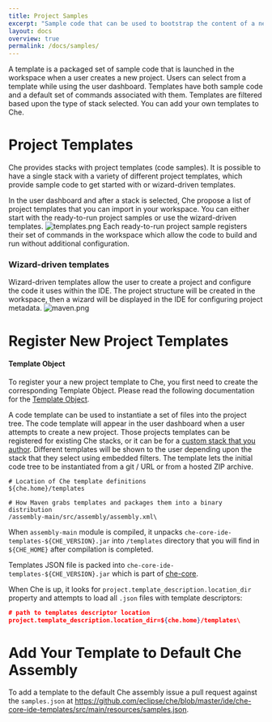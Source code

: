 ```yaml
---
title: Project Samples
excerpt: "Sample code that can be used to bootstrap the content of a new project."
layout: docs
overview: true
permalink: /docs/samples/
---
```

A template is a packaged set of sample code that is launched in the workspace when a user creates a new project. Users can select from a template while using the user dashboard. Templates have both sample code and a default set of commands associated with them. Templates are filtered based upon the type of stack selected. You can add your own templates to Che.
# Project Templates  
Che provides stacks with project templates (code samples).  It is possible to have a single stack with a variety of different project templates, which provide sample code to get started with or wizard-driven templates.

In the user dashboard and after a stack is selected, Che propose a list of project templates that you can import in your workspace. You can either start with the ready-to-run project samples or use the wizard-driven templates.
![templates.png](images/templates.png)
Each ready-to-run project sample registers their set of commands in the workspace which allow the code to build and run without additional configuration.

### Wizard-driven templates
Wizard-driven templates allow the user to create a project and configure the code it uses within the IDE. The project structure will be created in the workspace, then a wizard will be displayed in the IDE for configuring project metadata.
![maven.png](images/maven.png)

# Register New Project Templates  

#### Template Object
To register your a new project template to Che, you first need to create the corresponding Template Object. Please read the following documentation for the [Template Object](https://dash.readme.io/project/eclipse-che/docs/code-template).  

A code template can be used to instantiate a set of files into the project tree. The code template will appear in the user dashboard when a user attempts to create a new project.
Those projects templates can be registered for existing Che stacks, or it can be for a [custom stack that you author](https://eclipse-che.readme.io/docs/stacks#custom-stacks-for-che). 
Different templates will be shown to the user depending upon the stack that they select using embedded filters. The template lets the initial code tree to be instantiated from a git / URL or from a hosted ZIP archive.
```shell  
# Location of Che template definitions
${che.home}/templates

# How Maven grabs templates and packages them into a binary distribution
/assembly-main/src/assembly/assembly.xml\
```
When `assembly-main` module is compiled, it unpacks `che-core-ide-templates-${CHE_VERSION}.jar` into `/templates` directory that you will find in `${CHE_HOME}` after compilation is completed.

Templates JSON file is packed into  `che-core-ide-templates-${CHE_VERSION}.jar` which is part of [che-core](https://github.com/eclipse/che/tree/master/core/ide/che-core-ide-templates/src/main/resources).

When Che is up, it looks for `project.template_description.location_dir` property and attempts to load all `.json` files with template descriptors:
```json  
# path to templates descriptor location
project.template_description.location_dir=${che.home}/templates\
```

# Add Your Template to Default Che Assembly  
To add a template to the default Che assembly issue a pull request against the `samples.json` at https://github.com/eclipse/che/blob/master/ide/che-core-ide-templates/src/main/resources/samples.json.
